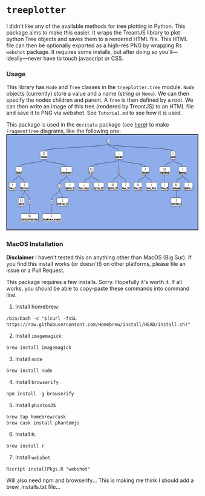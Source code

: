 # `treeplotter`
I didn't like any of the available methods for tree plotting in Python. This package aims to make this easier. It wraps the TreantJS library to plot python Tree objects and saves them to a rendered HTML file. This HTML file can then be optionally exported as a high-res PNG by wrapping Rs ``webshot`` package. It requires some installs, but after doing so you'll––ideally––never have to touch javascript or CSS. 

### Usage
This library has `Node` and `Tree` classes in the `treeplotter.tree` module. `Node` objects (currently) store a value and a name (string or `None`). We can then specify the nodes children and parent. A `Tree` is then defined by a root. We can then write an image of this tree (rendered by TreantJS) to an HTML file and save it to PNG via webshot. See `Tutorial.md` to see how it is used. 

This package is used in the `decitala` package (see [here](https://github.com/Luke-Poeppel/decitala)) to make `FragmentTree` diagrams, like the following one:
<img src="Prosodic_Tree.png" height="250" width="715" style="border: 2px solid">

### MacOS Installation
**Disclaimer**
I haven't tested this on anything other than MacOS (Big Sur). If you find this install works (or doesn't!) on other platforms, please file an issue or a Pull Request. 

This package requires a few installs. Sorry. Hopefully it's worth it. If all works, you should be able to copy-paste these commands into command line. 

1. Install homebrew:
```
/bin/bash -c "$(curl -fsSL https://raw.githubusercontent.com/Homebrew/install/HEAD/install.sh)"
```

2. Install `imagemagick`:
```
brew install imagemagick
```

3. Install `node`
```
brew install node
```

4. Install `browserify`
```
npm install -g browserify
```

5. Install `phantomJS`
```
brew tap homebrew/cask
brew cask install phantomjs
```

6. Install `R`:
```
brew install r
```

7. Install `webshot`
```
Rscript installPkgs.R "webshot"
```

Will also need npm and browserify... This is making me think I should add a brew_installs.txt file... 
